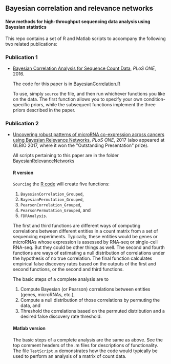 ## Bayesian correlation and relevance networks

#### New methods for high-throughput sequencing data analysis using Bayesian statistics

This repo contains a set of R and Matlab scripts to accompany the following two related publications:

### Publication 1

- [Bayesian Correlation Analysis for Sequence Count Data](https://journals.plos.org/plosone/article?id=10.1371/journal.pone.0163595), _PLoS ONE_, 2016.

  The code for this paper is in [BayesianCorrelation.R](/BayesianCorrelation.R)

  To use, simply `source` the file, and then run whichever functions you like on the data. The first function allows you to specify your own condition-specific priors, while the subsequent functions implement the three priors described in the paper.

### Publication 2

- [Uncovering robust patterns of microRNA co-expression across cancers using Bayesian Relevance Networks](https://journals.plos.org/plosone/article?id=10.1371/journal.pone.0183103), _PLoS ONE_, 2017 (also appeared at GLBIO 2017, where it won the "Outstanding Presentation" prize).

  All scripts pertaining to this paper are in the folder [BayesianRelevanceNetworks](/BayesianRelevanceNetworks)

  #### R version
  
  `Sourcing` the [R code](/BayesianRelevanceNetworks/R_version/BayesianRelevanceNetworks.R) will create five functions: 
    1. `BayesianCorrelation_Grouped`, 
    2. `BayesianPermutation_Grouped`, 
    3. `PearsonCorrelation_Grouped`, 
    4. `PearsonPermutation_Grouped`, and 
    5. `FDRAnalysis`.

  The first and third functions are different ways of computing correlations between different entities in a count matrix from a set of sequencing experiments. Typically, these entities would be genes or microRNAs whose expression is assessed by RNA-seq or single-cell RNA-seq. But they could be other things as well. The second and fourth functions are ways of estimating a null distribution of correlations under the hypothesis of no true correlation. The final function calculates empirical false discovery rates based on the outputs of the first and second functions, or the second and third functions.

  The basic steps of a complete analysis are to 
    1. Compute Bayesian (or Pearson) correlations between entities (genes, microRNAs, etc.), 
    2. Compute a null distribution of those correlations by permuting the data, and 
    3. Threshold the correlations based on the permuted distribution and a desired false discovery rate threshold.

  #### Matlab version
  
    The basic steps of a complete analysis are the same as above. 
    See the top comment headers of the .m files for descriptions of functionality. The file `TestScript.m` demonstrates how the code would typically be used to perform an analysis of a matrix of count data.
    
  
